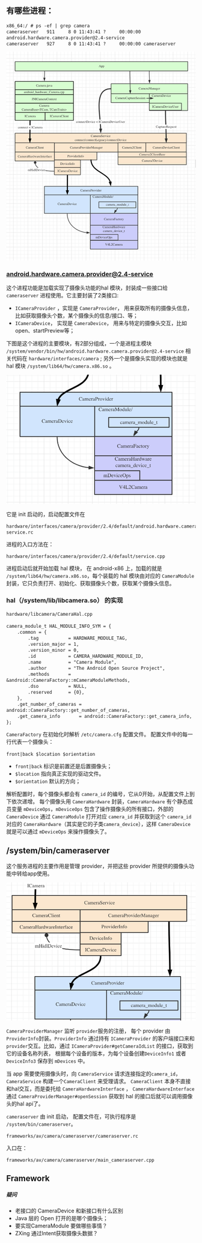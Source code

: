 ## 有哪些进程：

```
x86_64:/ # ps -ef | grep camera
cameraserver   911     8 0 11:43:41 ?     00:00:00 android.hardware.camera.provider@2.4-service
cameraserver   927     8 0 11:43:41 ?     00:00:00 cameraserver
```

![](./camera.png)


### android.hardware.camera.provider@2.4-service

这个进程功能是加载实现了摄像头功能的hal 模块，封装成一些接口给 `cameraserver` 进程使用。它主要封装了2类接口: 

* `ICameraProvider` ，实现是 `CameraProvider`， 用来获取所有的摄像头信息，比如获取摄像头个数，某个摄像头的信息/接口、等；
* `ICameraDevice`， 实现是 `CameraDevice`， 用来与特定的摄像头交互，比如open、startPreview等；

下图是这个进程的主要模块，有2部分组成，一个是进程主模块 `/system/vendor/bin/hw/android.hardware.camera.provider@2.4-service` 相关代码在  `hardware/interfaces/camera` ; 另外一个是摄像头实现的模块也就是 hal 模块 `/system/lib64/hw/camera.x86.so` 。

![](./module-provider.png)

它是 init 启动的，启动配置文件在

```
hardware/interfaces/camera/provider/2.4/default/android.hardware.camera.provider@2.4-service.rc
```
进程的入口方法在：
```
hardware/interfaces/camera/provider/2.4/default/service.cpp
```

进程启动后就开始加载 hal 模块， 在 android-x86 上，加载的就是 `/system/lib64/hw/camera.x86.so`，每个装载的 hal 模块由对应的 `CameraModule` 封装，它只负责打开、初始化、获取摄像头个数，获取某个摄像头信息。

### hal（/system/lib/libcamera.so） 的实现

```
hardware/libcamera/CameraHal.cpp

camera_module_t HAL_MODULE_INFO_SYM = {
    .common = {
        .tag           = HARDWARE_MODULE_TAG,
        .version_major = 1,
        .version_minor = 0,
        .id            = CAMERA_HARDWARE_MODULE_ID,
        .name          = "Camera Module",
        .author        = "The Android Open Source Project",
        .methods       = &android::CameraFactory::mCameraModuleMethods,
        .dso           = NULL,
        .reserved      = {0},
    },
    .get_number_of_cameras = android::CameraFactory::get_number_of_cameras,
    .get_camera_info       = android::CameraFactory::get_camera_info,
};
```

`CameraFactory` 在初始化时解析 `/etc/camera.cfg` 配置文件。 配置文件中的每一行代表一个摄像头：

`front|back $location $orientation`

* `front|back` 标识是前置还是后置摄像头；
* `$location` 指向真正实现的驱动文件。 
* `$orientation` 默认的方向；

解析配置时，每个摄像头都会有 `camera_id` 的编号，它从0开始，从配置文件上到下依次递增。
每个摄像头用 `CameraHardware` 封装，`CameraHardware`  有个静态成员变量 `mDeviceOps`，`mDeviceOps` 包含了操作摄像头的所有接口，外部的 `CameraDevice` 通过 `CameraModule` 打开对应 `camera_id` 并获取到这个 `camera_id` 对应的 `CameraHardware`（其实是它的子类`camera_device`），这样 `CameraDevice` 就是可以通过 `mDeviceOps` 来操作摄像头了。


## /system/bin/cameraserver

这个服务进程的主要作用是管理 provider，并把这些 provider 所提供的摄像头功能中转给app使用。

![](./module-service.png)

`CameraProviderManager` 监听 `provider`服务的注册， 每个 provider 由`ProviderInfo`封装。`ProviderInfo` 通过持有 `ICameraProvider` 的客户端接口来和`provider`交互。比如，通过 `ICameraProvider#getCameraIdList` 的接口，获取到它的设备名称列表， 根据每个设备的版本，为每个设备创建`DeviceInfo1` 或者 `DeviceInfo3` 保存到 `mDevices` 中。 

当 app 需要使用摄像头时，向 `CameraService` 请求连接指定的`camera_id`，`CameraService` 构建一个`CameraClient` 来受理请求。 `CameraClient` 本身不直接和hal交互，而是委托给 `CameraHardwareInterface` ， `CameraHardwareInterface` 通过 `CameraProviderManager#openSession` 获取到 hal 的接口后就可以调用摄像头的hal api了。


`cameraserver` 由 init 启动， 配置文件在，可执行程序是 `/system/bin/cameraserver`。
```
frameworks/av/camera/cameraserver/cameraserver.rc
```
入口在：
```
frameworks/av/camera/cameraserver/main_cameraserver.cpp
```

## Framework

##### 疑问
* 老接口的 CameraDevice 和新接口有什么区别
* Java 层的 Open 打开的是哪个摄像头；
* 要实现CameraModule 要做哪些事情？
* ZXing 通过Intent获取摄像头数据？

























